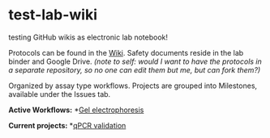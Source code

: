 # test-lab-wiki
testing GitHub wikis as electronic lab notebook!

Protocols can be found in the [Wiki](https://github.com/vsfarrar/test-lab-wiki/wiki). Safety documents reside in the lab binder and Google Drive.  _(note to self: would I want to have the protocols in a separate repository, so no one can edit them but me, but can fork them?)_

Organized by assay type workflows. Projects are grouped into Milestones, available under the Issues tab. 

**Active Workflows:**
*[Gel electrophoresis](https://github.com/vsfarrar/test-lab-wiki/test_workflow.md)

**Current projects:**
*[qPCR validation](https://github.com/vsfarrar/test-lab-wiki/issues)
